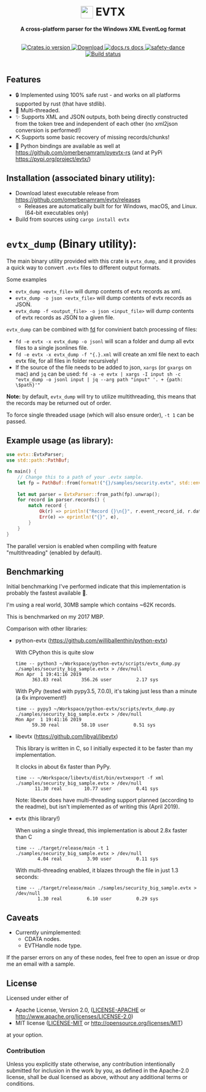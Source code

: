 <h1 align="center"><img style="padding:0;vertical-align:bottom;" height="32" width="32" src="/eventvwr.ico"/> EVTX</h1>
<div align="center">
 <p>
  <strong>
   A cross-platform parser for the Windows XML EventLog format
  </strong>
  
 </p>
</div>

<br />

<div align="center">
  <!-- Crates version -->
  <a href="https://crates.io/crates/evtx">
    <img src="https://img.shields.io/crates/v/evtx.svg?style=flat-square"
    alt="Crates.io version" />
  </a>
  <!-- Downloads -->
  <a href="https://crates.io/crates/evtx">
    <img src="https://img.shields.io/crates/d/evtx.svg?style=flat-square"
      alt="Download" />
  </a>
  <!-- docs.rs docs -->
  <a href="https://docs.rs/evtx">
    <img src="https://img.shields.io/badge/docs-latest-blue.svg?style=flat-square"
      alt="docs.rs docs" />
  </a>
   <a href="https://github.com/rust-secure-code/safety-dance/">
    <img src="https://img.shields.io/badge/unsafe-forbidden-success.svg"
      alt="safety-dance" />
  </a>
  <a href="https://dev.azure.com/benamram/evtx/_build/latest?definitionId=1&branchName=master">
    <img src="https://dev.azure.com/benamram/dfir/_apis/build/status/omerbenamram.evtx?branchName=master"
      alt="Build status" />
  </a>
</div>

</br>

## Features

 - 🔒 Implemented using 100% safe rust - and works on all platforms supported by rust (that have stdlib).
 - 🚀 Multi-threaded.
 - ✨ Supports XML and JSON outputs, both being directly constructed from the token tree and independent of each other (no xml2json conversion is performed!)
 - ⛏️ Supports some basic recovery of missing records/chunks!
 - 🐍 Python bindings are available as well at https://github.com/omerbenamram/pyevtx-rs (and at PyPi https://pypi.org/project/evtx/)

## Installation (associated binary utility):
  - Download latest executable release from https://github.com/omerbenamram/evtx/releases
    - Releases are automatically built for for Windows, macOS, and Linux. (64-bit executables only)
  - Build from sources using  `cargo install evtx`
  
# `evtx_dump` (Binary utility):
The main binary utility provided with this crate is `evtx_dump`, and it provides a quick way to convert `.evtx` files to 
different output formats.

Some examples
  - `evtx_dump <evtx_file>` will dump contents of evtx records as xml.
  - `evtx_dump -o json <evtx_file>` will dump contents of evtx records as JSON. 
  - `evtx_dump -f <output_file> -o json <input_file>` will dump contents of evtx records as JSON to a given file.

`evtx_dump` can be combined with [fd](https://github.com/sharkdp/fd) for convinient batch processing of files:
  - `fd -e evtx -x evtx_dump -o jsonl` will scan a folder and dump all evtx files to a single jsonlines file.
  - `fd -e evtx -x evtx_dump -f "{.}.xml` will create an xml file next to each evtx file, for all files in folder recursively!
  - If the source of the file needs to be added to json, `xargs` (or `gxargs` on mac) and `jq` can be used: `fd -a -e evtx | xargs -I input sh -c "evtx_dump -o jsonl input | jq --arg path "input" '. + {path: \$path}'"`
  
**Note:** by default, `evtx_dump` will try to utilize multithreading, this means that the records may be returned out of order.

To force single threaded usage (which will also ensure order), `-t 1` can be passed.

## Example usage (as library):
```rust
use evtx::EvtxParser;
use std::path::PathBuf;

fn main() {
    // Change this to a path of your .evtx sample. 
    let fp = PathBuf::from(format!("{}/samples/security.evtx", std::env::var("CARGO_MANIFEST_DIR").unwrap())); 
    
    let mut parser = EvtxParser::from_path(fp).unwrap();
    for record in parser.records() {
        match record {
            Ok(r) => println!("Record {}\n{}", r.event_record_id, r.data),
            Err(e) => eprintln!("{}", e),
        }
    }
}
```

The parallel version is enabled when compiling with feature "multithreading" (enabled by default).

## Benchmarking

Initial benchmarking I've performed indicate that this implementation is probably the fastest available 🍺.

I'm using a real world, 30MB sample which contains ~62K records.

This is benchmarked on my 2017 MBP.

Comparison with other libraries:

- python-evtx (https://github.com/williballenthin/python-evtx)
    
    With CPython this is quite slow 
    
    ```
    time -- python3 ~/Workspace/python-evtx/scripts/evtx_dump.py ./samples/security_big_sample.evtx > /dev/null                                                                      Mon Apr  1 19:41:16 2019
          363.83 real       356.26 user         2.17 sys
    ```
    
    With PyPy (tested with pypy3.5, 7.0.0), it's taking just less than a minute (a 6x improvement!)
    ```
    time -- pypy3 ~/Workspace/python-evtx/scripts/evtx_dump.py ./samples/security_big_sample.evtx > /dev/null                                                                      Mon Apr  1 19:41:16 2019
          59.30 real        58.10 user         0.51 sys
    ```
    
- libevtx (https://github.com/libyal/libevtx)
   
   This library is written in C, so I initially expected it to be faster than my implementation.

   It clocks in about 6x faster than PyPy.
   
   ```
   time -- ~/Workspace/libevtx/dist/bin/evtxexport -f xml ./samples/security_big_sample.evtx > /dev/null
          11.30 real        10.77 user         0.41 sys
   ```
    
   Note: libevtx does have multi-threading support planned (according to the readme),
   but isn't implemented as of writing this (April 2019).
   
- evtx (this library!)
    
    When using a single thread, this implementation is about 2.8x faster than C
    ```
    time -- ./target/release/main -t 1 ./samples/security_big_sample.evtx > /dev/null                                                                                     
            4.04 real         3.90 user         0.11 sys
    ```
    
    With multi-threading enabled, it blazes through the file in just 1.3 seconds:
    ```
    time -- ./target/release/main ./samples/security_big_sample.evtx > /dev/null                                                                                 
            1.30 real         6.10 user         0.29 sys
    ```
   
## Caveats

- Currently unimplemented:
   - CDATA nodes.
   - EVTHandle node type.

If the parser errors on any of these nodes, feel free to open an issue or drop me an email with a sample.

## License

Licensed under either of

 * Apache License, Version 2.0, ([LICENSE-APACHE](LICENSE-APACHE) or http://www.apache.org/licenses/LICENSE-2.0)
 * MIT license ([LICENSE-MIT](LICENSE-MIT) or http://opensource.org/licenses/MIT)

at your option.

### Contribution

Unless you explicitly state otherwise, any contribution intentionally submitted
for inclusion in the work by you, as defined in the Apache-2.0 license, shall be dual licensed as above, without any
additional terms or conditions.
